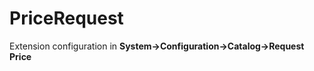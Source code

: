 # PriceRequest
Extension configuration in 
<strong>System->Configuration->Catalog->Request Price</strong>
